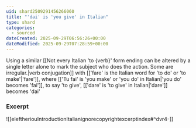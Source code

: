 ```yaml
---
uid: shard2509291456266060
title: "'dai' is 'you give' in Italian"
type: shard
categories:
  - sourced
dateCreated: 2025-09-29T06:56:26+00:00
dateModified: 2025-09-29T07:28:59+00:00
---
```

Using a similar [[Not every Italian 'to {verb}' form ending can be altered by a single letter alone to mark the subject who does the action. Some are irregular.|verb conjugation]] with [['fare' is the Italian word for 'to do' or 'to make'|'fare']], where [['Tu fai' is 'you make' or 'you do' in Italian|'you do' becomes 'fai']], to say 'to give', [['dare' is 'to give' in Italian|'dare']] becomes 'dai'

### Excerpt
![[eleftheriouIntroductionItalianignorecopyrightexcerptindex#^dvr4-]]
